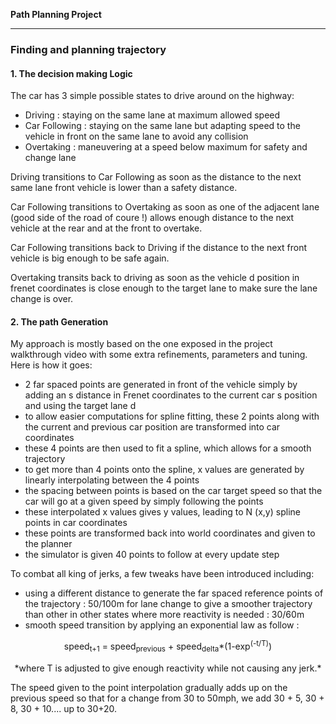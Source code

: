 

**Path Planning Project**

--- 
### Finding and planning trajectory 

#### 1. The decision making Logic

The car has 3 simple possible states to drive around on the highway: 
- Driving : staying on the same lane at maximum allowed speed 
- Car Following : staying on the same lane but adapting speed to the vehicle in front on the same lane to avoid any collision
- Overtaking : maneuvering at a speed below maximum for safety and change lane 

Driving transitions to Car Following as soon as the distance to the next same lane front vehicle is lower than a safety distance.

Car Following transitions to Overtaking as soon as one of the adjacent lane (good side of the road of coure !) allows enough distance to the next 
vehicle at the rear and at the front to overtake.

Car Following transitions back to Driving if the distance to the next front vehicle is big enough to be safe again.

Overtaking transits back to driving as soon as the vehicle d position in frenet coordinates is close enough to the target lane to make sure the 
lane change is over.

[//]: # (Image References)

[image1]: ./examples/undistort_output.png "Undistorted"


#### 2. The path Generation

My approach is mostly based on the one exposed in the project walkthrough video with some extra refinements, parameters and tuning.
Here is how it goes:
- 2 far spaced points are generated in front of the vehicle simply by adding an s distance in Frenet coordinates to the current car s position and using the target lane d
- to allow easier computations for spline fitting, these 2 points along with the current and previous car position are transformed into car coordinates
- these 4 points are then used to fit a spline, which allows for a smooth trajectory
- to get more than 4 points onto the spline, x values are generated by linearly interpolating between the 4 points
- the spacing between points is based on the car target speed so that the car will go at a given speed by simply following the points
- these interpolated x values gives y values, leading to N (x,y) spline points in car coordinates
- these points are transformed back into world coordinates and given to the planner
- the simulator is given 40 points to follow at every update step

To combat all king of jerks, a few tweaks have been introduced including:
- using a different distance to generate the far spaced reference points of the trajectory : 50/100m for lane change to give a smoother trajectory than other in other states where more reactivity is needed : 30/60m
- smooth speed transition by applying an exponential law as follow : 

<p align="center">speed<sub>t+1</sub> = speed<sub>previous</sub> + speed<sub>delta</sub>*(1-exp<sup>(-t/T)</sup>) </p>

<p align="center">*where T is adjusted to give enough reactivity while not causing any jerk.* </p>

The speed given to the point interpolation gradually adds up on the previous speed so that for a change from 30 to 50mph, we add 30 + 5, 30 + 8, 30 + 10.... up to 30+20.


